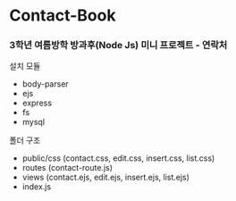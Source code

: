 # Contact-Book

### 3학년 여름방학 방과후(Node Js) 미니 프로젝트 - 연락처 

설치 모듈
- body-parser
- ejs
- express
- fs
- mysql

폴더 구조
- public/css (contact.css, edit.css, insert.css, list.css)
- routes (contact-route.js)
- views (contact.ejs, edit.ejs, insert.ejs, list.ejs)
- index.js

